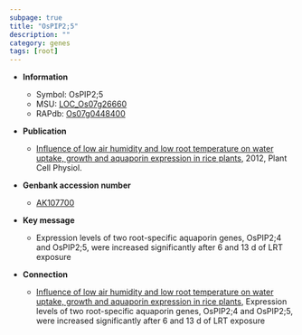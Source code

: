 ```yaml
---
subpage: true
title: "OsPIP2;5"
description: ""
category: genes
tags: [root]
---
```


* **Information**  
    + Symbol: OsPIP2;5  
    + MSU: [LOC_Os07g26660](http://rice.plantbiology.msu.edu/cgi-bin/ORF_infopage.cgi?orf=LOC_Os07g26660)  
    + RAPdb: [Os07g0448400](http://rapdb.dna.affrc.go.jp/viewer/gbrowse_details/irgsp1?name=Os07g0448400)  

* **Publication**  
    + [Influence of low air humidity and low root temperature on water uptake, growth and aquaporin expression in rice plants](http://www.ncbi.nlm.nih.gov/pubmed?term=Influence+of+low+air+humidity+and+low+root+temperature+on+water+uptake,+growth+and+aquaporin+expression+in+rice+plants%5BTitle%5D), 2012, Plant Cell Physiol.

* **Genbank accession number**  
    + [AK107700](http://www.ncbi.nlm.nih.gov/nuccore/AK107700)

* **Key message**  
    + Expression levels of two root-specific aquaporin genes, OsPIP2;4 and OsPIP2;5, were increased significantly after 6 and 13 d of LRT exposure

* **Connection**  
    + [Influence of low air humidity and low root temperature on water uptake, growth and aquaporin expression in rice plants](http://www.ncbi.nlm.nih.gov/pubmed?term=Influence+of+low+air+humidity+and+low+root+temperature+on+water+uptake,+growth+and+aquaporin+expression+in+rice+plants%5BTitle%5D), Expression levels of two root-specific aquaporin genes, OsPIP2;4 and OsPIP2;5, were increased significantly after 6 and 13 d of LRT exposure



